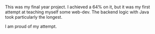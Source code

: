 This was my final year project. I achieved a 64% on it, but it was my first attempt at teaching myself some web-dev. The backend logic with Java took particularly the longest.

I am proud of my attempt.
